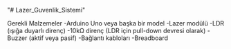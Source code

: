 "# Lazer_Guvenlik_Sistemi" 

Gerekli Malzemeler
-Arduino Uno veya başka bir model
-Lazer modülü
-LDR (ışığa duyarlı direnç)
-10kΩ direnç (LDR için pull-down devresi olarak)
-Buzzer (aktif veya pasif)
-Bağlantı kabloları
-Breadboard
